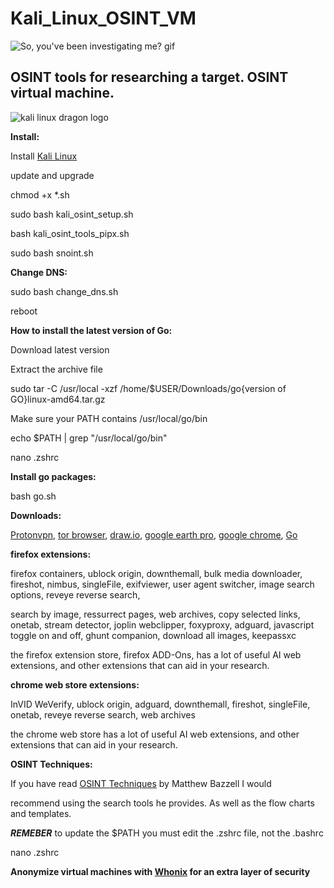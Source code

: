 # Kali_Linux_OSINT_VM

<img src="https://y.yarn.co/accae4d0-06cd-4667-b268-920e077f556a_text.gif" alt="So, you've been investigating me? gif">

<h2>OSINT tools for researching a target. OSINT virtual machine.</h2>

<img src="https://raw.githubusercontent.com/dorianpro/kaliwallpapers/master/kali-linux-wallpaper-v7.png" alt="kali linux dragon logo">



**Install:**

Install <a href="https://www.kali.org/get-kali/#kali-platforms">Kali Linux</a>  

update and upgrade

chmod +x *.sh

sudo bash kali_osint_setup.sh

bash kali_osint_tools_pipx.sh

sudo bash snoint.sh

**Change DNS:**

sudo bash change_dns.sh

reboot

**How to install the latest version of Go:**

Download latest version

Extract the archive file

sudo tar -C /usr/local -xzf /home/$USER/Downloads/go{version of GO}linux-amd64.tar.gz

Make sure your PATH contains /usr/local/go/bin

echo $PATH | grep "/usr/local/go/bin"

nano .zshrc

**Install go packages:**

bash go.sh





**Downloads:**


<a href="https://protonvpn.com/">Protonvpn</a>, <a href="https://www.torproject.org/download/">tor browser</a>, 
<a href="https://github.com/jgraph/drawio-desktop/releases/tag/v23.0.2">draw.io</a>, 
<a href="https://www.google.com/earth/about/versions/">google earth pro</a>, 
<a href="https://support.google.com/chrome/a/answer/9025903?hl=en">google chrome</a>, 
<a href="https://go.dev/dl/">Go</a> 










**firefox extensions:**

firefox containers, ublock origin, downthemall, bulk media downloader, fireshot, nimbus, singleFile, exifviewer, user agent switcher, image search options, reveye reverse search,

search by image, ressurrect pages, web archives, copy selected links, onetab, stream detector, joplin webclipper, foxyproxy, adguard, javascript toggle on and off, ghunt companion, download all images, keepassxc

the firefox extension store, firefox ADD-Ons, has a lot of useful AI web extensions, and other extensions that can aid in your research. 

**chrome web store extensions:**

InVID WeVerify, ublock origin, adguard, downthemall, fireshot,  singleFile, onetab, reveye reverse search, web archives

the chrome web store has a lot of useful AI web extensions, and other extensions that can aid in your research.

**OSINT Techniques:**

If you have read 
<a href="https://www.osinttechniques.com/">OSINT Techniques</a> by Matthew Bazzell I would 

recommend using the search tools he provides. As well as the flow charts and templates.

***REMEBER*** to update the $PATH you must edit the .zshrc file, not the .bashrc

nano .zshrc 

**Anonymize virtual machines with <a href="https://www.whonix.org/wiki/Download">Whonix</a> for an extra layer of security**

